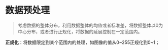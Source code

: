 # 数据预处理

> 考虑数据的整体分布，利用数据整体的均值或者标准差，将数据整体以0为中心分布，或者进行正规化，将数据的延展控制在一定范围内。

**正规化**：将数据限定到某个范围内的处理，如图像的值从0~255正规化到0~1；